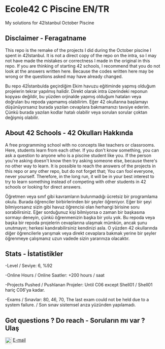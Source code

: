 # Ecole42 C Piscine EN/TR

My solutions for 42Istanbul October Piscine

## Disclaimer - Feragatname

This repo is the remake of the projects I did during the October piscine I spent in 42Istanbul. It is not a direct copy of the repo on the intra, so I may not have made the mistakes or correctness I made in the original in this repo. If you are thinking of starting 42 schools, I recommend that you do not look at the answers written here. Because the codes written here may be wrong or the questions asked may have already changed.

Bu repo 42İstanbulda geçirdiğim Ekim havuzu eğitiminde yapmış olduğum projelerin tekrar yapılmış halidir. Direkt olarak intra üzerindeki reponun kopyası değildir, bu yüzden orjinalde yapmış olduğum hataları veya doğruları bu repoda yapmamış olabilirim. Eğer 42 okullarına başlamayı düşünüyorsanız burada yazılan cevaplara bakmamanızı tavsiye ederim. Çünkü burada yazılan kodlar hatalı olabilir veya sorulan sorular çoktan değişmiş olabilir.

## About 42 Schools - 42 Okulları Hakkında

A free programming school with no concepts like teachers or classrooms. Here, students learn from each other. If you don't know something, you can ask a question to anyone who is a piscine student like you. If the person you're asking doesn't know then try asking someone else, because there's no other way to learn.
It is possible to reach the answers of the projects in this repo or any other repo, but do not forget that; You can fool everyone, never yourself. Therefore, in the long run, it will be in your best interest to try to learn something instead of competing with other students in 42 schools or looking for direct answers.

Öğretmen veya sınıf gibi kavramların bulunmadığı ücretsiz bir programlama okulu. Burada öğrenciler birbirlerinden bir şeyler öğreniyor. Eğer bir şeyi bilmiyorsanız sizin gibi havuz öğrencisi olan herhangi birisine soru sorabilirsiniz. Eğer sorduğunuz kişi bilmiyorsa o zaman bir başkasına sormayı deneyin, çünkü öğrenmenizin başka bir yolu yok.
Bu repoda veya başka bir repoda projelerin cevaplarına ulaşmak mümkün, ancak şunu unutmayın; herkesi kandırabilirsiniz kendinizi asla. O yüzden 42 okullarında diğer öğrencilerle yarışmak veya direkt cevaplara bakmak yerine bir şeyler öğrenmeye çalışmanız uzun vadede sizin yararınıza olacaktır.

## Stats - İstatistikler

-Level / Seviye: 6, %92

-Online Hours / Online Saatler: +200 hours / saat

-Projects Pushed / Pushlanan Projeler: Until C06 except Shell01 / Shell01 hariç C06'ya kadar.

-Exams / Sınavlar: 80, 46, 70, The last exam could not be held due to a system failure. / Son sınav sistemsel arıza yüzünden yapılamadı.

## Got questions ? Do reach - Soruların mı var ? Ulaş

[E-mail](mailto:karakuscemenes@gmail.com)
<a href="https://www.instagram.com/unwantedblack/">
<img align="left" alt="Cem's Instagram" width="22px" src="https://raw.githubusercontent.com/hussainweb/hussainweb/main/icons/instagram.png" />
</a>
